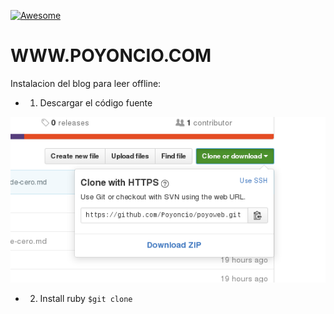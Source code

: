 [![Awesome](https://cdn.rawgit.com/sindresorhus/awesome/d7305f38d29fed78fa85652e3a63e154dd8e8829/media/badge.svg)](https://github.com/sindresorhus/awesome)
# WWW.POYONCIO.COM
Instalacion del blog para leer offline:

   - 1. Descargar el código fuente
  
![](images/descarga-blog.png)
  
   - 2. Install ruby 
   <code>$git clone</code>
